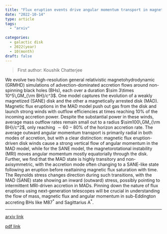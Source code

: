 ```yaml
---
title: "Flux eruption events drive angular momentum transport in magnetically arrested accretion flows"
date: "2022-10-14"
type: article
tags:
  - "arxiv"
  
categories:
  - galactic disk
  - 2022(year)
  - 10(month)
draft: false
---
```

> First author: Koushik Chatterjee

 We evolve two high-resolution general relativistic magnetohydrodynamic
(GRMHD) simulations of advection-dominated accretion flows around non-spinning
black holes (BHs), each over a duration $\sim 3\times 10^5\,GM_{\rm BH}/c^3$.
One model captures the evolution of a weakly magnetized (SANE) disk and the
other a magnetically arrested disk (MAD). Magnetic flux eruptions in the MAD
model push out gas from the disk and launch strong winds with outflow
efficiencies at times reaching $10\%$ of the incoming accretion power. Despite
the substantial power in these winds, average mass outflow rates remain small
out to a radius $\sim100\,GM_{\rm BH}/c^2$, only reaching $\sim 60-80\%$ of the
horizon accretion rate. The average outward angular momentum transport is
primarily radial in both modes of accretion, but with a clear distinction:
magnetic flux eruption-driven disk winds cause a strong vertical flow of
angular momentum in the MAD model, while for the SANE model, the
magnetorotational instability (MRI) moves angular momentum mostly equatorially
through the disk. Further, we find that the MAD state is highly transitory and
non-axisymmetric, with the accretion mode often changing to a SANE-like state
following an eruption before reattaining magnetic flux saturation with time.
The Reynolds stress changes direction during such transitions, with the MAD
(SANE) state showing an inward (outward) stress, possibly pointing to
intermittent MRI-driven accretion in MADs. Pinning down the nature of flux
eruptions using next-generation telescopes will be crucial in understanding the
flow of mass, magnetic flux and angular momentum in sub-Eddington accreting BHs
like M87$^*$ and Sagittarius A$^*$.

---
[arxiv link](http://arxiv.org/abs/2210.08045v1)

[pdf link](http://arxiv.org/pdf/2210.08045v1)